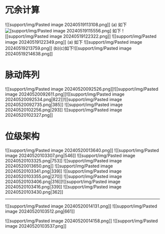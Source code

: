 # 冗余计算
![[support/img/Pasted image 20240519113108.png]]
(a) 如下
 ![[support/img/Pasted image 20240519115556.png]](b) 如下
 ![[support/img/Pasted image 20240519122322.png]]
 ![[support/img/Pasted image 20240519122349.png]]
 (a) 如下
 ![[support/img/Pasted image 20240519213759.png]]
 (b)(c)如下![[support/img/Pasted image 20240519214638.png]]
# 脉动阵列
![[support/img/Pasted image 20240520092526.png]]![[support/img/Pasted image 20240520092611.png]]![[support/img/Pasted image 20240520092534.png|822]]![[support/img/Pasted image 20240520092735.png|385]]
![[support/img/Pasted image 20240520102256.png|293]]
![[support/img/Pasted image 20240520102327.png]]
# 位级架构
![[support/img/Pasted image 20240520013640.png]]
![[support/img/Pasted image 20240520103307.png|546]]
![[support/img/Pasted image 20240520103325.png|753]]
![[support/img/Pasted image 20240520013650.png]]
![[support/img/Pasted image 20240520103341.png|339]]
![[support/img/Pasted image 20240520103355.png|270]]
![[support/img/Pasted image 20240520103406.png|316]]![[support/img/Pasted image 20240520103416.png|339]]
![[support/img/Pasted image 20240520103430.png|362]]

---

![[support/img/Pasted image 20240520014131.png]]
![[support/img/Pasted image 20240520103512.png|661]]

![[support/img/Pasted image 20240520014158.png]]
![[support/img/Pasted image 20240520103537.png]]
